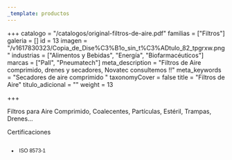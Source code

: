 ```yaml
---
_template: productos
---
```






+++
catalogo = "/catalogos/original-filtros-de-aire.pdf"
familias = ["Filtros"]
galeria = []
id = 13
imagen = "/v1617830323/Copia_de_Dise%C3%B1o_sin_t%C3%ADtulo_82_tpgrxw.png"
industrias = ["Alimentos y Bebidas", "Energía", "Biofarmacéuticos"]
marcas = ["Pall", "Pneumatech"]
meta_description = "Filtros de Aire comprimido, drenes y secadores, Novatec consultemos !!"
meta_keywords = "Secadores de aire comprimido "
taxonomyCover = false
title = "Filtros de Aire"
titulo_adicional = ""
weight = 13

+++
<p>Filtros para Aire Comprimido, Coalecentes, Partículas, Estéril, Trampas, Drenes...</p>
<p>Certificaciones </p>
<div class="page" title="Page 3">
<div class="section">
<div class="layoutArea">
<div class="column">
<ul>
<li style="font-size: 9pt; font-family: Helvetica;">
<p><span style="font-size: 9pt;"> ISO 8573-1 </span></p>
</li>
</ul>
</div>
</div>
</div>
</div>
